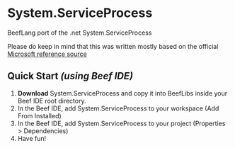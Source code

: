# System.ServiceProcess
BeefLang port of the .net System.ServiceProcess

Please do keep in mind that this was written mostly based on the official [Microsoft reference source](https://referencesource.microsoft.com/)

## Quick Start *(using Beef IDE)*
1. **Download** System.ServiceProcess and copy it into BeefLibs inside your Beef IDE root directory.
2. In the Beef IDE, add System.ServiceProcess to your workspace (Add From Installed)
3. In the Beef IDE, add System.ServiceProcess to your project (Properties > Dependencies)
4. Have fun!

